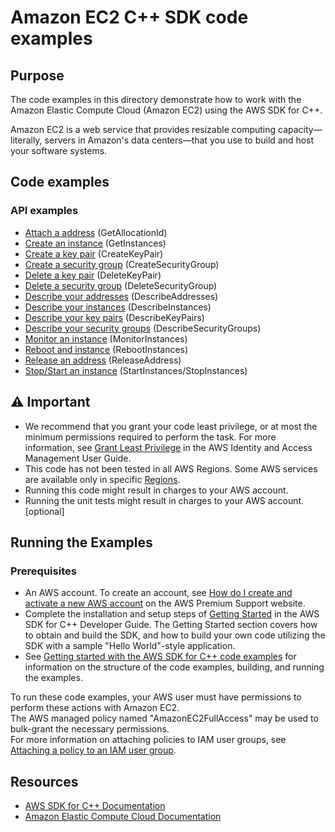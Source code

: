 # Amazon EC2 C++ SDK code examples

## Purpose
The code examples in this directory demonstrate how to work with the Amazon Elastic Compute Cloud (Amazon EC2) 
using the AWS SDK for C++.

Amazon EC2 is a web service that provides resizable computing capacity—literally, 
servers in Amazon's data centers—that you use to build and host your software systems.

## Code examples

### API examples
- [Attach a address](./allocate_address.cpp) (GetAllocationId)
- [Create an instance](./create_instance.cpp) (GetInstances)
- [Create a key pair](./create_key_pair.cpp) (CreateKeyPair)
- [Create a security group](./create_security_group.cpp) (CreateSecurityGroup)
- [Delete a key pair](./delete_key_pair.cpp) (DeleteKeyPair)
- [Delete a security group](./delete_security_group.cpp) (DeleteSecurityGroup)
- [Describe your addresses](./describe_addresses.cpp) (DescribeAddresses)
- [Describe your instances](./describe_instances.cpp) (DescribeInstances)
- [Describe your key pairs](./describe_key_pairs.cpp) (DescribeKeyPairs)
- [Describe your security groups](./describe_security_groups.cpp) (DescribeSecurityGroups)
- [Monitor an instance](./monitor_instance.cpp) (MonitorInstances)
- [Reboot and instance](./reboot_instance.cpp) (RebootInstances)
- [Release an address](./release_address.cpp) (ReleaseAddress)
- [Stop/Start an instance](./start_stop_instance.cpp) (StartInstances/StopInstances)

## ⚠ Important
- We recommend that you grant your code least privilege, or at most the minimum permissions required to perform the task. For more information, see [Grant Least Privilege](https://docs.aws.amazon.com/IAM/latest/UserGuide/best-practices.html#grant-least-privilege) in the AWS Identity and Access Management User Guide.
- This code has not been tested in all AWS Regions. Some AWS services are available only in specific [Regions](https://aws.amazon.com/about-aws/global-infrastructure/regional-product-services).
- Running this code might result in charges to your AWS account. 
- Running the unit tests might result in charges to your AWS account. [optional]

## Running the Examples

### Prerequisites
- An AWS account. To create an account, see [How do I create and activate a new AWS account](https://aws.amazon.com/premiumsupport/knowledge-center/create-and-activate-aws-account/) on the AWS Premium Support website.
- Complete the installation and setup steps of [Getting Started](https://docs.aws.amazon.com/sdk-for-cpp/v1/developer-guide/getting-started.html) in the AWS SDK for C++ Developer Guide.
The Getting Started section covers how to obtain and build the SDK, and how to build your own code utilizing the SDK with a sample "Hello World"-style application. 
- See [Getting started with the AWS SDK for C++ code examples](https://docs.aws.amazon.com/sdk-for-cpp/v1/developer-guide/getting-started-code-examples.html) for information on the structure of the code examples, building, and running the examples.

To run these code examples, your AWS user must have permissions to perform these actions with Amazon EC2.  
The AWS managed policy named "AmazonEC2FullAccess" may be used to bulk-grant the necessary permissions.  
For more information on attaching policies to IAM user groups, 
see [Attaching a policy to an IAM user group](https://docs.aws.amazon.com/IAM/latest/UserGuide/id_groups_manage_attach-policy.html).

## Resources
- [AWS SDK for C++ Documentation](https://docs.aws.amazon.com/sdk-for-cpp/index.html) 
- [Amazon Elastic Compute Cloud Documentation](https://docs.aws.amazon.com/ec2/)
